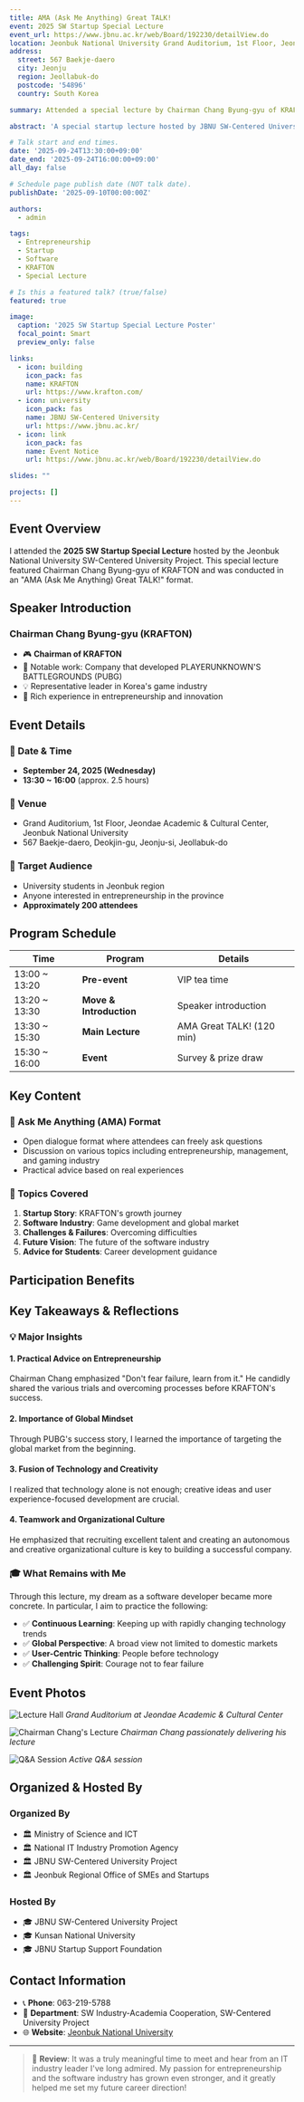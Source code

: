 ```yaml
---
title: AMA (Ask Me Anything) Great TALK!
event: 2025 SW Startup Special Lecture
event_url: https://www.jbnu.ac.kr/web/Board/192230/detailView.do
location: Jeonbuk National University Grand Auditorium, 1st Floor, Jeondae Academic & Cultural Center
address:
  street: 567 Baekje-daero
  city: Jeonju
  region: Jeollabuk-do
  postcode: '54896'
  country: South Korea

summary: Attended a special lecture by Chairman Chang Byung-gyu of KRAFTON on entrepreneurship and business management.

abstract: 'A special startup lecture hosted by JBNU SW-Centered University Project, where Chairman Chang Byung-gyu of KRAFTON shared his vivid experiences and insights on entrepreneurship, business management, and the software industry. The event was conducted in an Ask Me Anything format, allowing free communication between students and the speaker.'

# Talk start and end times.
date: '2025-09-24T13:30:00+09:00'
date_end: '2025-09-24T16:00:00+09:00'
all_day: false

# Schedule page publish date (NOT talk date).
publishDate: '2025-09-10T00:00:00Z'

authors:
  - admin

tags:
  - Entrepreneurship
  - Startup
  - Software
  - KRAFTON
  - Special Lecture

# Is this a featured talk? (true/false)
featured: true

image:
  caption: '2025 SW Startup Special Lecture Poster'
  focal_point: Smart
  preview_only: false

links:
  - icon: building
    icon_pack: fas
    name: KRAFTON
    url: https://www.krafton.com/
  - icon: university
    icon_pack: fas
    name: JBNU SW-Centered University
    url: https://www.jbnu.ac.kr/
  - icon: link
    icon_pack: fas
    name: Event Notice
    url: https://www.jbnu.ac.kr/web/Board/192230/detailView.do

slides: ""

projects: []
---
```


## Event Overview

I attended the **2025 SW Startup Special Lecture** hosted by the Jeonbuk National University SW-Centered University Project. This special lecture featured Chairman Chang Byung-gyu of KRAFTON and was conducted in an "AMA (Ask Me Anything) Great TALK!" format.

## Speaker Introduction

### Chairman Chang Byung-gyu (KRAFTON)
- 🎮 **Chairman of KRAFTON**
- 🏢 Notable work: Company that developed PLAYERUNKNOWN'S BATTLEGROUNDS (PUBG)
- 💡 Representative leader in Korea's game industry
- 🚀 Rich experience in entrepreneurship and innovation

## Event Details

### 📅 Date & Time
- **September 24, 2025 (Wednesday)**
- **13:30 ~ 16:00** (approx. 2.5 hours)

### 📍 Venue
- Grand Auditorium, 1st Floor, Jeondae Academic & Cultural Center, Jeonbuk National University
- 567 Baekje-daero, Deokjin-gu, Jeonju-si, Jeollabuk-do

### 👥 Target Audience
- University students in Jeonbuk region
- Anyone interested in entrepreneurship in the province
- **Approximately 200 attendees**

## Program Schedule

| Time | Program | Details |
|------|---------|---------|
| 13:00 ~ 13:20 | **Pre-event** | VIP tea time |
| 13:20 ~ 13:30 | **Move & Introduction** | Speaker introduction |
| 13:30 ~ 15:30 | **Main Lecture** | AMA Great TALK! (120 min) |
| 15:30 ~ 16:00 | **Event** | Survey & prize draw |

## Key Content

### 💬 Ask Me Anything (AMA) Format
- Open dialogue format where attendees can freely ask questions
- Discussion on various topics including entrepreneurship, management, and gaming industry
- Practical advice based on real experiences

### 🎯 Topics Covered
1. **Startup Story**: KRAFTON's growth journey
2. **Software Industry**: Game development and global market
3. **Challenges & Failures**: Overcoming difficulties
4. **Future Vision**: The future of the software industry
5. **Advice for Students**: Career development guidance

## Participation Benefits

## Key Takeaways & Reflections

### 💡 Major Insights

#### 1. Practical Advice on Entrepreneurship
Chairman Chang emphasized "Don't fear failure, learn from it." He candidly shared the various trials and overcoming processes before KRAFTON's success.

#### 2. Importance of Global Mindset
Through PUBG's success story, I learned the importance of targeting the global market from the beginning.

#### 3. Fusion of Technology and Creativity
I realized that technology alone is not enough; creative ideas and user experience-focused development are crucial.

#### 4. Teamwork and Organizational Culture
He emphasized that recruiting excellent talent and creating an autonomous and creative organizational culture is key to building a successful company.

### 🎓 What Remains with Me

Through this lecture, my dream as a software developer became more concrete. In particular, I aim to practice the following:

- ✅ **Continuous Learning**: Keeping up with rapidly changing technology trends
- ✅ **Global Perspective**: A broad view not limited to domestic markets
- ✅ **User-Centric Thinking**: People before technology
- ✅ **Challenging Spirit**: Courage not to fear failure

## Event Photos

![Lecture Hall](event-hall.jpg)
*Grand Auditorium at Jeondae Academic & Cultural Center*

![Chairman Chang's Lecture](speaker.jpg)
*Chairman Chang passionately delivering his lecture*

![Q&A Session](qa-session.jpg)
*Active Q&A session*

## Organized & Hosted By

### Organized By
- 🏛️ Ministry of Science and ICT
- 🏛️ National IT Industry Promotion Agency
- 🏛️ JBNU SW-Centered University Project
- 🏛️ Jeonbuk Regional Office of SMEs and Startups

### Hosted By
- 🎓 JBNU SW-Centered University Project
- 🎓 Kunsan National University
- 🎓 JBNU Startup Support Foundation

## Contact Information

- 📞 **Phone**: 063-219-5788
- 🏢 **Department**: SW Industry-Academia Cooperation, SW-Centered University Project
- 🌐 **Website**: [Jeonbuk National University](https://www.jbnu.ac.kr/)

---

> 💭 **Review**: It was a truly meaningful time to meet and hear from an IT industry leader I've long admired. My passion for entrepreneurship and the software industry has grown even stronger, and it greatly helped me set my future career direction!